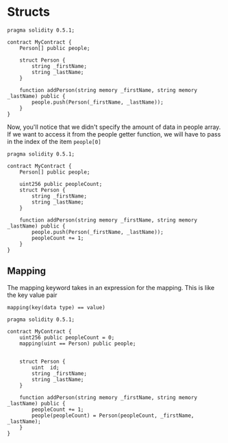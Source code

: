 # Structs

```sol
pragma solidity 0.5.1;

contract MyContract {
    Person[] public people;

    struct Person {
        string _firstName;
        string _lastName;
    }

    function addPerson(string memory _firstName, string memory _lastName) public {
        people.push(Person(_firstName, _lastName));
    }
}
```

Now, you'll notice that we didn't specify the amount of data in people array. If
we want to access it from the people getter function, we will have to pass in
the index of the item `people[0]`

```sol
pragma solidity 0.5.1;

contract MyContract {
    Person[] public people;

    uint256 public peopleCount;
    struct Person {
        string _firstName;
        string _lastName;
    }

    function addPerson(string memory _firstName, string memory _lastName) public {
        people.push(Person(_firstName, _lastName));
        peopleCount += 1;
    }
}
```

## Mapping

The mapping keyword takes in an expression for the mapping. This is like the key
value pair

`mapping(key(data type) == value)`

```sol
pragma solidity 0.5.1;

contract MyContract {
    uint256 public peopleCount = 0;
    mapping(uint == Person) public people;


    struct Person {
        uint  id;
        string _firstName;
        string _lastName;
    }

    function addPerson(string memory _firstName, string memory _lastName) public {
        peopleCount += 1;
        people(peopleCount) = Person(peopleCount, _firstName, _lastName);
    }
}
```
